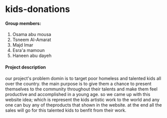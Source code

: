 # kids-donations

#### Group members:
1. Osama abu mousa
2. Tsneem Al-Amarat
3. Majd Imar
4. Esra'a mamoun
5. Haneen abu dayeh


#### Project description
our project's problem domin is to target poor homeless and talented kids all over the country. the main purpose is to give them a chance to present themselves to the community throughout their talents and make them feel productive and accomplished in a young age.
so we came up with this website idea; which is represent the kids artistic work to the world and any one can buy any of theproducts that shown in the website. at the end all the sales will go for this talented kids to benfit from their work.